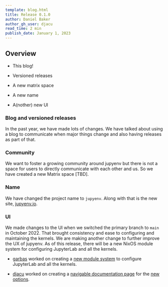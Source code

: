 ```yaml
---
template: blog.html
title: Release 0.1.0
author: Daniel Baker
author_gh_user: djacu
read_time: 2 min
publish_date: January 1, 2023
---
```


## Overview

- This blog!

- Versioned releases

- A new matrix space

- A new name

- A(nother) new UI

### Blog and versioned releases

In the past year, we have made lots of changes. We have talked about using a
blog to communicate when major things change and also having releases as part
of that.

### Community

We want to foster a growing community around jupyenv but there is not a space
for users to directly communicate with each other and us. So we have created a
 new Matrix space [TBD].

### Name

We have changed the project name to `jupyenv`. Along with that is the new site,
[jupyenv.io](https://jupyenv.io).

### UI

We made changes to the UI when we switched the primary branch to `main` in
October 2022. That brought consistency and ease to configuring and maintaining
the kernels. We are making another change to further improve the UX of jupyenv.
As of this release, there will be a new NixOS module system for configuring
JupyterLab and all the kernels.

- [garbas](https://github.com/garbas) worked on creating a [new module
  system](https://github.com/tweag/jupyterWith/pull/376) to configure
  JupyterLab and all the kernels.

- [djacu](https://github.com/djacu) worked on creating a [navigable
  documentation page](https://github.com/tweag/jupyterWith/pull/389) for the
  [new options](https://jupyterwith.tweag.io/options).
